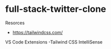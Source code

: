 # full-stack-twitter-clone

Resorces
- https://tailwindcss.com/

VS Code Extensions
-Tailwind CSS IntelliSense
